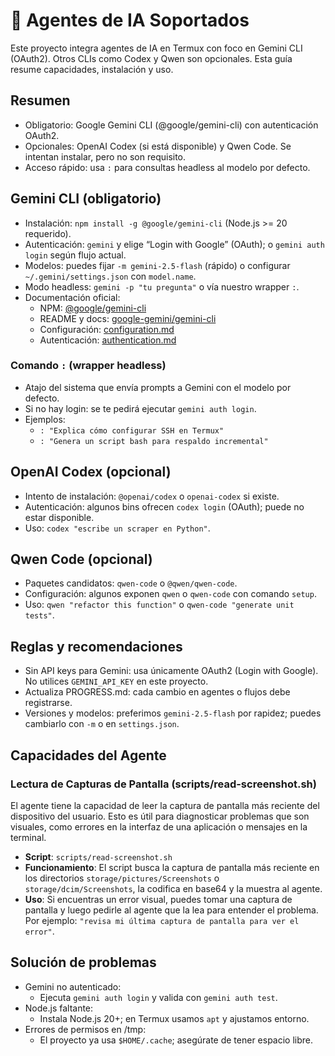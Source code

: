 # 🤖 Agentes de IA Soportados

Este proyecto integra agentes de IA en Termux con foco en Gemini CLI (OAuth2). Otros CLIs como Codex y Qwen son opcionales. Esta guía resume capacidades, instalación y uso.

## Resumen

- Obligatorio: Google Gemini CLI (@google/gemini-cli) con autenticación OAuth2.
- Opcionales: OpenAI Codex (si está disponible) y Qwen Code. Se intentan instalar, pero no son requisito.
- Acceso rápido: usa `:` para consultas headless al modelo por defecto.

## Gemini CLI (obligatorio)

- Instalación: `npm install -g @google/gemini-cli` (Node.js >= 20 requerido).
- Autenticación: `gemini` y elige “Login with Google” (OAuth); o `gemini auth login` según flujo actual.
- Modelos: puedes fijar `-m gemini-2.5-flash` (rápido) o configurar `~/.gemini/settings.json` con `model.name`.
- Modo headless: `gemini -p "tu pregunta"` o vía nuestro wrapper `:`.
- Documentación oficial:
  - NPM: [@google/gemini-cli](https://www.npmjs.com/package/@google/gemini-cli)
  - README y docs: [google-gemini/gemini-cli](https://github.com/google-gemini/gemini-cli)
  - Configuración: [configuration.md](https://raw.githubusercontent.com/google-gemini/gemini-cli/HEAD/docs/cli/configuration.md)
  - Autenticación: [authentication.md](https://raw.githubusercontent.com/google-gemini/gemini-cli/HEAD/docs/cli/authentication.md)

### Comando `:` (wrapper headless)

- Atajo del sistema que envía prompts a Gemini con el modelo por defecto.
- Si no hay login: se te pedirá ejecutar `gemini auth login`.
- Ejemplos:
  - `: "Explica cómo configurar SSH en Termux"`
  - `: "Genera un script bash para respaldo incremental"`

## OpenAI Codex (opcional)

- Intento de instalación: `@openai/codex` o `openai-codex` si existe.
- Autenticación: algunos bins ofrecen `codex login` (OAuth); puede no estar disponible.
- Uso: `codex "escribe un scraper en Python"`.

## Qwen Code (opcional)

- Paquetes candidatos: `qwen-code` o `@qwen/qwen-code`.
- Configuración: algunos exponen `qwen` o `qwen-code` con comando `setup`.
- Uso: `qwen "refactor this function"` o `qwen-code "generate unit tests"`.

## Reglas y recomendaciones

- Sin API keys para Gemini: usa únicamente OAuth2 (Login with Google). No utilices `GEMINI_API_KEY` en este proyecto.
- Actualiza PROGRESS.md: cada cambio en agentes o flujos debe registrarse.
- Versiones y modelos: preferimos `gemini-2.5-flash` por rapidez; puedes cambiarlo con `-m` o en `settings.json`.

## Capacidades del Agente

### Lectura de Capturas de Pantalla (scripts/read-screenshot.sh)

El agente tiene la capacidad de leer la captura de pantalla más reciente del dispositivo del usuario. Esto es útil para diagnosticar problemas que son visuales, como errores en la interfaz de una aplicación o mensajes en la terminal.

- **Script**: `scripts/read-screenshot.sh`
- **Funcionamiento**: El script busca la captura de pantalla más reciente en los directorios `storage/pictures/Screenshots` o `storage/dcim/Screenshots`, la codifica en base64 y la muestra al agente.
- **Uso**: Si encuentras un error visual, puedes tomar una captura de pantalla y luego pedirle al agente que la lea para entender el problema. Por ejemplo: `"revisa mi última captura de pantalla para ver el error"`.

## Solución de problemas

- Gemini no autenticado:
  - Ejecuta `gemini auth login` y valida con `gemini auth test`.
- Node.js faltante:
  - Instala Node.js 20+; en Termux usamos `apt` y ajustamos entorno.
- Errores de permisos en /tmp:
  - El proyecto ya usa `$HOME/.cache`; asegúrate de tener espacio libre.
